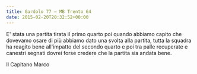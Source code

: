 ```yaml
---
title: Gardolo 77 – MB Trento 64
date: 2015-02-20T20:32:52+00:00
---
```

E' stata una partita tirata il primo quarto poi quando abbiamo capito che dovevamo osare di più abbiamo dato una svolta alla partita, tutta la squadra ha reagito bene all'impatto del secondo quarto e poi tra palle recuperate e canestri segnati dovrei forse credere che la partita sia andata bene.

Il Capitano Marco